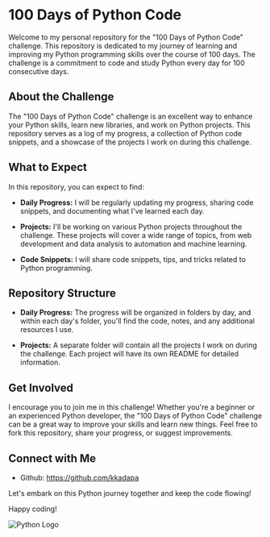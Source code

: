 # 100 Days of Python Code

Welcome to my personal repository for the "100 Days of Python Code" challenge. This repository is dedicated to my journey of learning and improving my Python programming skills over the course of 100 days. The challenge is a commitment to code and study Python every day for 100 consecutive days.

## About the Challenge

The "100 Days of Python Code" challenge is an excellent way to enhance your Python skills, learn new libraries, and work on Python projects. This repository serves as a log of my progress, a collection of Python code snippets, and a showcase of the projects I work on during this challenge.

## What to Expect

In this repository, you can expect to find:

- **Daily Progress:** I will be regularly updating my progress, sharing code snippets, and documenting what I've learned each day.

- **Projects:** I'll be working on various Python projects throughout the challenge. These projects will cover a wide range of topics, from web development and data analysis to automation and machine learning.

- **Code Snippets:** I will share code snippets, tips, and tricks related to Python programming.

## Repository Structure

- **Daily Progress:** The progress will be organized in folders by day, and within each day's folder, you'll find the code, notes, and any additional resources I use.

- **Projects:** A separate folder will contain all the projects I work on during the challenge. Each project will have its own README for detailed information.

## Get Involved

I encourage you to join me in this challenge! Whether you're a beginner or an experienced Python developer, the "100 Days of Python Code" challenge can be a great way to improve your skills and learn new things. Feel free to fork this repository, share your progress, or suggest improvements.

## Connect with Me

- Github: https://github.com/kkadapa

Let's embark on this Python journey together and keep the code flowing!

Happy coding!

![Python Logo](https://www.python.org/static/community_logos/python-logo.png)
